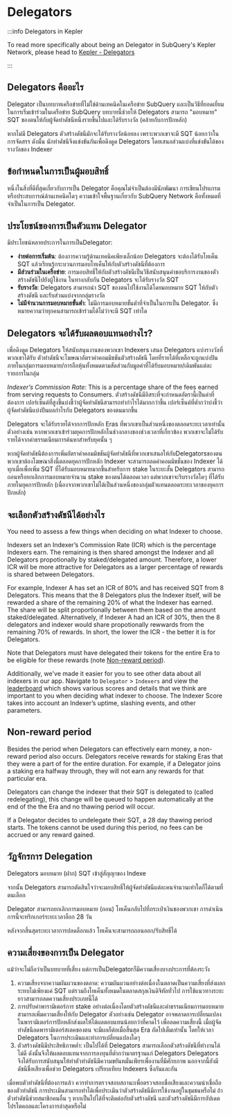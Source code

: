 # Delegators

:::info Delegators in Kepler

To read more specifically about being an Delegator in SubQuery's Kepler Network, please head to [Kepler - Delegators](./kepler/delegators.md)

:::

## Delegators คืออะไร

Delegator เป็นบทบาทเครือข่ายที่ไม่ใช่ด้านเทคนิคในเครือข่าย SubQuery และเป็นวิธีที่ยอดเยี่ยมในการเริ่มเข้าร่วมในเครือข่าย SubQuery บทบาทนี้ช่วยให้ Delegators สามารถ "มอบหมาย" SQT ของตนให้กับผู้จัดทำดัชนีหนึ่งรายขึ้นไปและได้รับรางวัล (คล้ายกับการปักหลัก)

หากไม่มี Delegators ตัวสร้างดัชนีมักจะได้รับรางวัลน้อยลง เพราะพวกเขาจะมี SQT น้อยกว่าในการจัดสรร ดังนั้น นักทำดัชนีจึงแข่งขันกันเพื่อดึงดูด Delegators โดยเสนอส่วนแบ่งที่แข่งขันได้ของรางวัลของ Indexer

## ข้อกำหนดในการเป็นผู้มอบสิทธิ์

หนึ่งในสิ่งที่ดีที่สุดเกี่ยวกับการเป็น Delegator คือคุณไม่จำเป็นต้องมีนักพัฒนา การเขียนโปรแกรม หรือประสบการณ์ด้านเทคนิคใดๆ ความเข้าใจพื้นฐานเกี่ยวกับ SubQuery Network คือทั้งหมดที่จำเป็นในการเป็น Delegator.

## ประโยชน์ของการเป็นตัวแทน Delegator

มีประโยชน์หลายประการในการเป็นDelegator:

- **ง่ายต่อการเริ่มต้น**: ต้องการความรู้ด้านเทคนิคเพียงเล็กน้อย Delegators จะต้องได้รับโทเค็น SQT แล้วเรียนรู้กระบวนการมอบโทเค็นให้กับตัวสร้างดัชนีที่ต้องการ
- **มีส่วนร่วมในเครือข่าย**: การมอบสิทธิ์ให้กับตัวสร้างดัชนีเป็นวิธีสนับสนุนคำขอบริการงานของตัวสร้างดัชนีไปยังผู้ใช้งาน ในทางกลับกัน Delegators จะได้รับรางวัล SQT
- **รับรางวัล**: Delegators สามารถนำ SQT ของตนไปใช้งานได้โดยมอบหมาย SQT ให้กับตัวสร้างดัชนี และรับส่วนแบ่งจากกลุ่มรางวัล
- **ไม่มีจำนวนการมอบหมายขั้นต่ำ**: ไม่มีการมอบหมายขั้นต่ำที่จำเป็นในการเป็น Delegator. ซึ่งหมายความว่าทุกคนสามารถเข้าร่วมได้ไม่ว่าจะมี SQT เท่าใด

## Delegators จะได้รับผลตอบแทนอย่างไร?

เพื่อดึงดูด Delegators ให้สนับสนุนงานของพวกเขา Indexers เสนอ Delegators แบ่งรางวัลที่พวกเขาได้รับ ตัวทำดัชนีจะโฆษณาอัตราค่าคอมมิชชันตัวสร้างดัชนี โดยที่รายได้ที่เหลือจะถูกแบ่งปันภายในกลุ่มการมอบหมาย/การถือหุ้นทั้งหมดตามสัดส่วนกับมูลค่าที่ได้รับมอบหมาย/เดิมพันแต่ละรายการในกลุ่ม

_Indexer’s Commission Rate_: This is a percentage share of the fees earned from serving requests to Consumers. ตัวสร้างดัชนีมีอิสระที่จะกำหนดอัตรานี้เป็นค่าที่ต้องการ เปอร์เซ็นต์ที่สูงขึ้นบ่งชี้ว่าผู้จัดทำดัชนีสามารถทำกำไรได้มากกว่าขึ้น เปอร์เซ็นต์ที่ต่ำกว่าบ่งชี้ว่าผู้จัดทำดัชนีแบ่งปันผลกำไรกับ Delegators ของตนมากขึ้น

Delegators จะได้รับรายได้จากการปักหลัก Eras ที่พวกเขาเป็นส่วนหนึ่งของตลอดระยะเวลาเท่านั้น ตัวอย่างเช่น หากพวกเขาเข้าร่วมยุคการปักหลักในช่วงกลางของช่วงเวลาที่เกี่ยวข้อง พวกเขาจะไม่ได้รับรายได้จากค่าธรรมเนียมการค้นหาสำหรับยุคนั้น ๆ

หากผู้จัดทำดัชนีต้องการเพิ่มอัตราค่าคอมมิชชันผู้จัดทำดัชนีที่พวกเขาเสนอให้กับDelegatorsของตน พวกเขาต้องโฆษณาสิ่งนี้ตลอดยุคการปักหลัก Indexer จะสามารถลดค่าคอมมิชชั่นของ Indexer ได้ทุกเมื่อเพื่อเพิ่ม SQT ที่ได้รับมอบหมายมากขึ้นสำหรับการ stake ในระยะสั้น Delegators สามารถถอนหรือยกเลิกการมอบหมายจำนวน stake ของตนได้ตลอดเวลา แต่พวกเขาจะริบรางวัลใดๆ ที่ได้รับภายในยุคการปักหลัก (เนื่องจากพวกเขาไม่ได้เป็นส่วนหนึ่งของกลุ่มตัวแทนตลอดระยะเวลาของยุคการปักหลัก)

## จะเลือกตัวสร้างดัชนีได้อย่างไร

You need to assess a few things when deciding on what Indexer to choose.

Indexers set an Indexer’s Commission Rate (ICR) which is the percentage Indexers earn. The remaining is then shared amongst the Indexer and all Delegators propotionally by staked/delegated amount. Therefore, a lower ICR will be more attractive for Delegators as a larger percentage of rewards is shared between Delegators.

For example, Indexer A has set an ICR of 80% and has received SQT from 8 Delegators. This means that the 8 Delegators plus the Indexer itself, will be rewarded a share of the remaining 20% of what the Indexer has earned. The share will be split proportionally between them based on the amount staked/delegated. Alternatively, if Indexer A had an ICR of 30%, then the 8 delegators and indexer would share propotionally rewwards from the remaining 70% of rewards. In short, the lower the ICR - the better it is for Delegators.

Note that Delegators must have delegated their tokens for the entire Era to be eligible for these rewards (note [Non-reward period](#non-reward-period)).

Additionally, we've made it easier for you to see other data about all indexers in our app. Navigate to `Delegator` > `Indexers` and view the [leaderboard](https://kepler.subquery.network/delegator/indexers/top) which shows various scores and details that we think are important to you when deciding what indexer to choose. The Indexer Score takes into account an Indexer’s uptime, slashing events, and other parameters.

## Non-reward period

Besides the period when Delegators can effectively earn money, a non-reward period also occurs. Delegators receive rewards for staking Eras that they were a part of for the entire duration. For example, if a Delegator joins a staking era halfway through, they will not earn any rewards for that particular era.

Delegators can change the indexer that their SQT is delegated to (called redelegating), this change will be queued to happen automatically at the end of the the Era and no thawing period will occur.

If a Delegator decides to undelegate their SQT, a 28 day thawing period starts. The tokens cannot be used during this period, no fees can be accrued or any reward gained.

## วัฏจักรการ Delegation

Delegators มอบหมาย (ฝาก) SQT เข้าสู่สัญญาของ Indexe

จากนั้น Delegators สามารถตัดสินใจว่าจะมอบสิทธิ์ให้ผู้จัดทำดัชนีแต่ละคนจำนวนเท่าใดก็ได้ตามที่ตนเลือก

Delegator สามารถยกเลิกการมอบหมาย (ถอน) โทเค็นกลับไปที่กระเป๋าเงินของพวกเขา การดำเนินการนี้จะทริกเกอร์ระยะเวลาล็อก 28 วัน

หลังจากสิ้นสุดระยะเวลาการปลดล็อกแล้ว โทเค็นจะสามารถถอนออก/รับสิทธิ์ได้

## ความเสี่ยงของการเป็น Delegator

แม้ว่าจะไม่ถือว่าเป็นบทบาทที่เสี่ยง แต่การเป็นDelegatorก็มีความเสี่ยงบางประการที่ต้องระวัง

1. ความเสี่ยงจากความผันผวนของตลาด: ความผันผวนอย่างต่อเนื่องในตลาดเป็นความเสี่ยงที่ส่งผลกระทบไม่เพียงแค่ SQT แต่รวมถึงโทเค็นทั้งหมดในตลาดสกุลเงินดิจิทัลทั่วไป การใช้แนวทางระยะยาวสามารถลดความเสี่ยงประเภทนี้ได้
2. การปรับค่าพารามิเตอร์การ stake อย่างต่อเนื่องโดยตัวสร้างดัชนีและค่าธรรมเนียมการมอบหมายสามารถเพิ่มความเสี่ยงให้กับ Delegator ตัวอย่างเช่น Delegator อาจพลาดการเปลี่ยนแปลงในพารามิเตอร์การปักหลักส่งผลให้ได้ผลตอบแทนน้อยกว่าที่คาดไว้ เพื่อลดความเสี่ยงนี้ เมื่อผู้จัดทำดัชนีลดพารามิเตอร์สเตคของตน จะมีผลก็ต่อเมื่อสิ้นสุด Era ถัดไปเต็มเท่านั้น โดยให้เวลา Delegators ในการประเมินและทำการเปลี่ยนแปลงใดๆ
3. ตัวสร้างดัชนีมีประสิทธิภาพต่ำ: เป็นไปได้ที่ Delegators สามารถเลือกตัวสร้างดัชนีที่ทำงานได้ไม่ดี ดังนั้นจึงให้ผลตอบแทนจากการลงทุนที่ต่ำกว่ามาตรฐานแก่ Delegators Delegators จึงได้รับการสนับสนุนให้ทำตัวทำดัชนีมีความขยันหมั่นเพียรเพื่องานที่มีศักยภาพ นอกจากนี้ยังมีดัชนีชื่อเสียงเพื่อช่วย Delegators เปรียบเทียบ Indexers ซึ่งกันและกัน

เมื่อพบตัวทำดัชนีที่ต้องการแล้ว ควรทำการตรวจสอบสถานะเพื่อตรวจสอบชื่อเสียงและความน่าเชื่อถือของตัวทำดัชนี การประเมินสามารถทำได้เพื่อประเมินว่าตัวสร้างดัชนีมีการใช้งานอยู่ในชุมชนหรือไม่ ถ้าตัวทำดัชนีช่วยสมาชิกคนอื่น ๆ หากเป็นไปได้ที่จะติดต่อกับตัวสร้างดัชนี และตัวสร้างดัชนีมีการอัปเดตโปรโตคอลและโครงการล่าสุดหรือไม่
